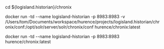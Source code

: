 
cd ${logisland.historian}/chronix


docker run -td --name logisland-historian -p 8983:8983 -v /Users/tom/Documents/workspace/hurence/projects/logisland.historian/chronix/conf:/opt/solr/server/solr/chronix/conf hurence/chronix:latest


docker run -td --name logisland-historian -p 8983:8983  hurence/chronix:latest

